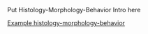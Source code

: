 Put Histology-Morphology-Behavior Intro here

[Example histology-morphology-behavior](replace-me.html)